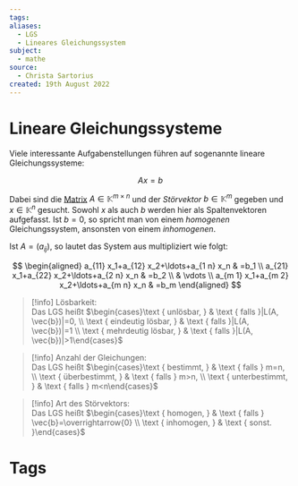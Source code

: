 ```yaml
---
tags: 
aliases:
  - LGS
  - Lineares Gleichungssystem
subject:
  - mathe
source:
  - Christa Sartorius
created: 19th August 2022
---
```


# Lineare Gleichungssysteme

Viele interessante Aufgabenstellungen führen auf sogenannte lineare Gleichungssysteme:

$$
A x=b
$$

Dabei sind die [Matrix](../mathe%20(4)/Matrix.md) $A \in \mathbb{K}^{m \times n}$ und der *Störvektor* $b \in \mathbb{K}^m$ gegeben und $x \in \mathbb{K}^n$ gesucht. Sowohl $x$ als auch $b$ werden hier als Spaltenvektoren aufgefasst. Ist $b=0$, so spricht man von einem *homogenen* Gleichungssystem, ansonsten von einem *inhomogenen*.  

Ist $A=\left(a_{i j}\right)$, so lautet das System aus multipliziert wie folgt:

$$
\begin{aligned}
a_{11} x_1+a_{12} x_2+\ldots+a_{1 n} x_n & =b_1 \\
a_{21} x_1+a_{22} x_2+\ldots+a_{2 n} x_n & =b_2 \\
& \vdots \\
a_{m 1} x_1+a_{m 2} x_2+\ldots+a_{m n} x_n & =b_m
\end{aligned}
$$

> [!info] Lösbarkeit:  
> Das LGS heißt $\begin{cases}\text { unlösbar, } & \text { falls }|L(A, \vec{b})|=0, \\ \text { eindeutig lösbar, } & \text { falls }|L(A, \vec{b})|=1 \\ \text { mehrdeutig lösbar, } & \text { falls }|L(A, \vec{b})|>1\end{cases}$

> [!info] Anzahl der Gleichungen:  
> Das LGS heißt $\begin{cases}\text { bestimmt, } & \text { falls } m=n, \\ \text { überbestimmt, } & \text { falls } m>n, \\ \text { unterbestimmt, } & \text { falls } m<n\end{cases}$

> [!info] Art des Störvektors:  
> Das LGS heißt $\begin{cases}\text { homogen, } & \text { falls } \vec{b}=\overrightarrow{0} \\ \text { inhomogen, } & \text { sonst. }\end{cases}$

# Tags